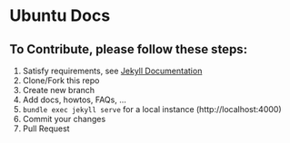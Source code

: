 # Ubuntu Docs

## To Contribute, please follow these steps:

1. Satisfy requirements, see [Jekyll Documentation](https://jekyllrb.com/docs/)
2. Clone/Fork this repo
3. Create new branch
4. Add docs, howtos, FAQs, ...
5. `bundle exec jekyll serve` for a local instance (http://localhost:4000)
6. Commit your changes
7. Pull Request

